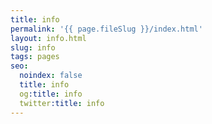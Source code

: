 ```yaml
---
title: info
permalink: '{{ page.fileSlug }}/index.html'
layout: info.html
slug: info
tags: pages
seo:
  noindex: false
  title: info
  og:title: info
  twitter:title: info
---
```



